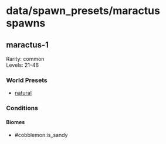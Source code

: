 # data/spawn_presets/maractus spawns  
  
## maractus-1  
Rarity: common  
Levels: 21-46  
  
### World Presets  
* [natural](/data/world_presets/natural.md)  
  
### Conditions  
  
#### Biomes  
  * #cobblemon:is_sandy
  
